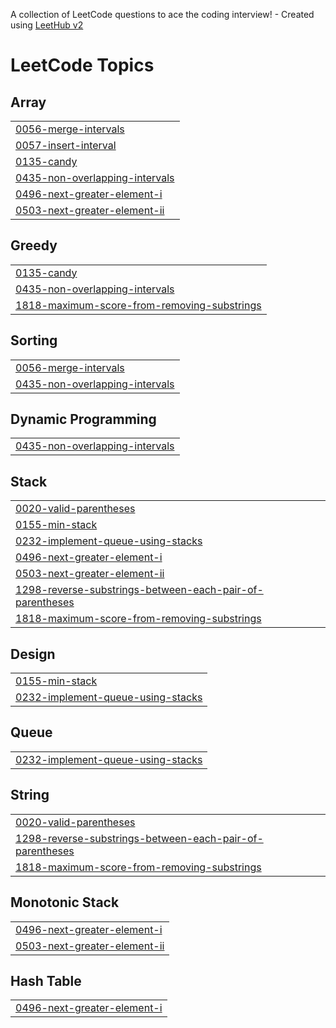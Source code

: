 A collection of LeetCode questions to ace the coding interview! - Created using [LeetHub v2](https://github.com/arunbhardwaj/LeetHub-2.0)
<!---LeetCode Topics Start-->
# LeetCode Topics
## Array
|  |
| ------- |
| [0056-merge-intervals](https://github.com/tarun02jain/code-dump/tree/master/0056-merge-intervals) |
| [0057-insert-interval](https://github.com/tarun02jain/code-dump/tree/master/0057-insert-interval) |
| [0135-candy](https://github.com/tarun02jain/code-dump/tree/master/0135-candy) |
| [0435-non-overlapping-intervals](https://github.com/tarun02jain/code-dump/tree/master/0435-non-overlapping-intervals) |
| [0496-next-greater-element-i](https://github.com/tarun02jain/code-dump/tree/master/0496-next-greater-element-i) |
| [0503-next-greater-element-ii](https://github.com/tarun02jain/code-dump/tree/master/0503-next-greater-element-ii) |
## Greedy
|  |
| ------- |
| [0135-candy](https://github.com/tarun02jain/code-dump/tree/master/0135-candy) |
| [0435-non-overlapping-intervals](https://github.com/tarun02jain/code-dump/tree/master/0435-non-overlapping-intervals) |
| [1818-maximum-score-from-removing-substrings](https://github.com/tarun02jain/code-dump/tree/master/1818-maximum-score-from-removing-substrings) |
## Sorting
|  |
| ------- |
| [0056-merge-intervals](https://github.com/tarun02jain/code-dump/tree/master/0056-merge-intervals) |
| [0435-non-overlapping-intervals](https://github.com/tarun02jain/code-dump/tree/master/0435-non-overlapping-intervals) |
## Dynamic Programming
|  |
| ------- |
| [0435-non-overlapping-intervals](https://github.com/tarun02jain/code-dump/tree/master/0435-non-overlapping-intervals) |
## Stack
|  |
| ------- |
| [0020-valid-parentheses](https://github.com/tarun02jain/code-dump/tree/master/0020-valid-parentheses) |
| [0155-min-stack](https://github.com/tarun02jain/code-dump/tree/master/0155-min-stack) |
| [0232-implement-queue-using-stacks](https://github.com/tarun02jain/code-dump/tree/master/0232-implement-queue-using-stacks) |
| [0496-next-greater-element-i](https://github.com/tarun02jain/code-dump/tree/master/0496-next-greater-element-i) |
| [0503-next-greater-element-ii](https://github.com/tarun02jain/code-dump/tree/master/0503-next-greater-element-ii) |
| [1298-reverse-substrings-between-each-pair-of-parentheses](https://github.com/tarun02jain/code-dump/tree/master/1298-reverse-substrings-between-each-pair-of-parentheses) |
| [1818-maximum-score-from-removing-substrings](https://github.com/tarun02jain/code-dump/tree/master/1818-maximum-score-from-removing-substrings) |
## Design
|  |
| ------- |
| [0155-min-stack](https://github.com/tarun02jain/code-dump/tree/master/0155-min-stack) |
| [0232-implement-queue-using-stacks](https://github.com/tarun02jain/code-dump/tree/master/0232-implement-queue-using-stacks) |
## Queue
|  |
| ------- |
| [0232-implement-queue-using-stacks](https://github.com/tarun02jain/code-dump/tree/master/0232-implement-queue-using-stacks) |
## String
|  |
| ------- |
| [0020-valid-parentheses](https://github.com/tarun02jain/code-dump/tree/master/0020-valid-parentheses) |
| [1298-reverse-substrings-between-each-pair-of-parentheses](https://github.com/tarun02jain/code-dump/tree/master/1298-reverse-substrings-between-each-pair-of-parentheses) |
| [1818-maximum-score-from-removing-substrings](https://github.com/tarun02jain/code-dump/tree/master/1818-maximum-score-from-removing-substrings) |
## Monotonic Stack
|  |
| ------- |
| [0496-next-greater-element-i](https://github.com/tarun02jain/code-dump/tree/master/0496-next-greater-element-i) |
| [0503-next-greater-element-ii](https://github.com/tarun02jain/code-dump/tree/master/0503-next-greater-element-ii) |
## Hash Table
|  |
| ------- |
| [0496-next-greater-element-i](https://github.com/tarun02jain/code-dump/tree/master/0496-next-greater-element-i) |
<!---LeetCode Topics End-->